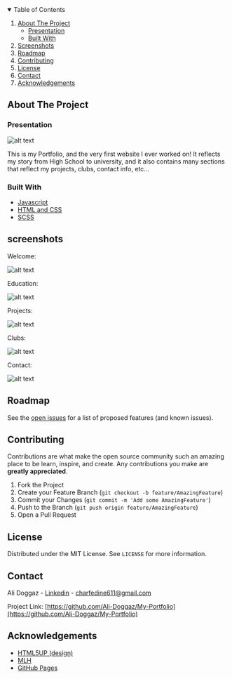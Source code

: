 <!-- TABLE OF CONTENTS -->
<details open="open">
  <summary>Table of Contents</summary>
  <ol>
    <li>
      <a href="#about-the-project">About The Project</a>
      <ul>
        <li><a href="#presentation">Presentation</a></li>
        <li><a href="#built-with">Built With</a></li>
      </ul>
    </li>
    <li><a href="#screenshots">Screenshots</a></li>
    <li><a href="#roadmap">Roadmap</a></li>
    <li><a href="#contributing">Contributing</a></li>
    <li><a href="#license">License</a></li>
    <li><a href="#contact">Contact</a></li>
    <li><a href="#acknowledgements">Acknowledgements</a></li>
  </ol>
</details>



<!-- ABOUT THE PROJECT -->
## About The Project

### Presentation
![alt text](https://upload.wikimedia.org/wikipedia/commons/d/dc/Portfolio.hu_full_logo.png)

This is my Portfolio, and the very first website I ever worked on! It reflects my story from High School to university, and it also contains many sections that reflect my projects, clubs, contact info, etc... 

### Built With


* [Javascript](https://www.javascript.com/)
* [HTML and CSS](https://en.wikipedia.org/wiki/HTML)
* [SCSS](https://sass-lang.com/)


<!-- Screenshots -->
## screenshots

Welcome:

![alt text](https://github.com/Ali-Doggaz/My-Portfolio/tree/master/images/Readme/Welcome.png)

Education:

![alt text](https://github.com/Ali-Doggaz/My-Portfolio/tree/master/images/Readme/Education.png)

Projects:

![alt text](https://github.com/Ali-Doggaz/My-Portfolio/tree/master/images/Readme/Projects.png)

Clubs:

![alt text](https://github.com/Ali-Doggaz/My-Portfolio/tree/master/images/Readme/Clubs.png)

Contact:

![alt text](https://github.com/Ali-Doggaz/My-Portfolio/tree/master/images/Readme/Contact.png)


<!-- ROADMAP -->
## Roadmap

See the [open issues](https://github.com/Ali-Doggaz/My-Portfolio/issues) for a list of proposed features (and known issues).



<!-- CONTRIBUTING -->
## Contributing

Contributions are what make the open source community such an amazing place to be learn, inspire, and create. Any contributions you make are **greatly appreciated**.

1. Fork the Project
2. Create your Feature Branch (`git checkout -b feature/AmazingFeature`)
3. Commit your Changes (`git commit -m 'Add some AmazingFeature'`)
4. Push to the Branch (`git push origin feature/AmazingFeature`)
5. Open a Pull Request



<!-- LICENSE -->
## License

Distributed under the MIT License. See `LICENSE` for more information.



<!-- CONTACT -->
## Contact

Ali Doggaz - [Linkedin](https://www.linkedin.com/in/ali-doggaz-7052431b9/) - charfedine611@gmail.com

Project Link: [https://github.com/Ali-Doggaz/My-Portfolio](https://github.com/Ali-Doggaz/My-Portfolio)



<!-- ACKNOWLEDGEMENTS -->
## Acknowledgements
* [HTML5UP (design)](https://html5up.net/)
* [MLH](https://mlh.io/)
* [GitHub Pages](https://pages.github.com)

